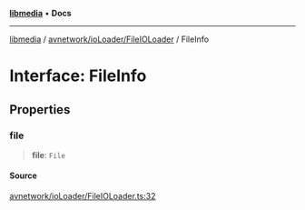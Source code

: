 [**libmedia**](../../../../README.md) • **Docs**

***

[libmedia](../../../../README.md) / [avnetwork/ioLoader/FileIOLoader](../README.md) / FileInfo

# Interface: FileInfo

## Properties

### file

> **file**: `File`

#### Source

[avnetwork/ioLoader/FileIOLoader.ts:32](https://github.com/zhaohappy/libmedia/blob/87bf8029d8be58d5035a3f4dc7037c25d1ac371b/src/avnetwork/ioLoader/FileIOLoader.ts#L32)
